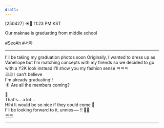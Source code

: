 ```yaml
---
draft:
---
```

[250427] ☀️💭 11:23 PM KST

Our maknae is graduating from middle school

#SeoAh #서아
___
I'll be taking my graduation photos soon
Originally, I wanted to dress up as Vanellope
but I'm matching concepts with my friends
so we decided to go with a Y2K look instead
I'll show you my fashion sense
ㅋㅋㅋ  
크크
I can't believe  
I'm already graduating!!  
☀️ Are all the members coming?

🫢  
That's... a lot...  
Hihi
It would be so nice if they could come
💓  
I'll be looking forward to it, unnies~~ !! 🤍😽  
크크
___

